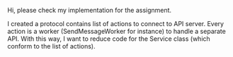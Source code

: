 Hi, please check my implementation for the assignment.

I created a protocol contains list of actions to connect to API server. Every action is a worker (SendMessageWorker for instance) to handle a separate API. With this way, I want to reduce code for the Service class (which conform to the list of actions).